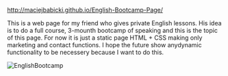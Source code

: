 http://maciejbabicki.github.io/English-Bootcamp-Page/

This is a web page for my friend who gives private English lessons. His idea is to do a full course, 3-mounth bootcamp 
of speaking and this is the topic of this page. For now it is just a static page HTML + CSS making only marketing and contact functions. I hope the future show anydynamic functionality to be necessery because I want to do this.

![EnglishBootcamp](https://github.com/MaciejBabicki/English-Bootcamp-Page/assets/123827748/e6218290-0ff1-431f-91bb-776ac4ecef3c)
